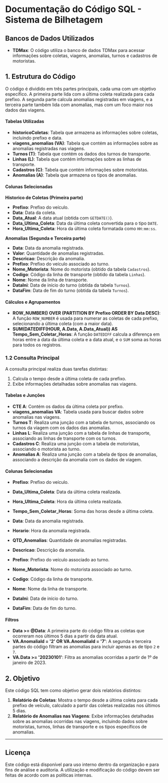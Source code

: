 # Documentação do Código SQL - Sistema de Bilhetagem

## Bancos de Dados Utilizados

- **TDMax**: O código utiliza o banco de dados TDMax para acessar informações sobre coletas, viagens, anomalias, turnos e cadastros de motoristas.

## 1. Estrutura do Código

O código é dividido em três partes principais, cada uma com um objetivo específico. A primeira parte lida com a última coleta realizada para cada prefixo. A segunda parte calcula anomalias registradas em viagens, e a terceira parte também lida com anomalias, mas com um foco maior nos dados das viagens.

#### Tabelas Utilizadas

- **historicoColetas**: Tabela que armazena as informações sobre coletas, incluindo prefixo e data.
- **viagens_anomalias (VA)**: Tabela que contém as informações sobre as anomalias registradas nas viagens.
- **Turnos (T)**: Tabela que contém os dados dos turnos de transporte.
- **Linhas (L)**: Tabela que contém informações sobre as linhas de transporte.
- **Cadastros (C)**: Tabela que contém informações sobre motoristas.
- **Anomalias (A)**: Tabela que armazena os tipos de anomalias.

#### Colunas Selecionadas

**Historico de Coletas (Primeira parte)**  
- **Prefixo**: Prefixo do veículo.
- **Data**: Data da coleta.
- **Data_Atual**: A data atual (obtida com `GETDATE()`).
- **Data_Ultima_Coleta**: Data da última coleta convertida para o tipo `DATE`.
- **Hora_Ultima_Coleta**: Hora da última coleta formatada como `HH:mm:ss`.

**Anomalias (Segunda e Terceira parte)**  
- **Data**: Data da anomalia registrada.
- **Valor**: Quantidade de anomalias registradas.
- **Descricao**: Descrição da anomalia.
- **Prefixo**: Prefixo do veículo associado ao turno.
- **Nome_Motorista**: Nome do motorista (obtido da tabela `Cadastros`).
- **Codigo**: Código da linha de transporte (obtido da tabela `Linhas`).
- **Nome**: Nome da linha de transporte.
- **DataIni**: Data de início do turno (obtida da tabela `Turnos`).
- **DataFim**: Data de fim do turno (obtida da tabela `Turnos`).

#### Cálculos e Agrupamentos

- **ROW_NUMBER() OVER (PARTITION BY Prefixo ORDER BY Data DESC)**: A função `ROW_NUMBER` é usada para numerar as coletas de cada prefixo, selecionando a última coleta (com a maior data).
- **SUM(DATEDIFF(HOUR, A.Data, A.Data_Atual)) AS Tempo_Sem_Coletar_Horas**: A função `DATEDIFF` calcula a diferença em horas entre a data da última coleta e a data atual, e o `SUM` soma as horas para todos os registros.

### 1.2 Consulta Principal

A consulta principal realiza duas tarefas distintas:

1. Calcula o tempo desde a última coleta de cada prefixo.
2. Exibe informações detalhadas sobre anomalias nas viagens.

#### Tabelas e Junções

- **CTE A**: Contém os dados da última coleta por prefixo.
- **viagens_anomalias VA**: Tabela usada para buscar dados sobre anomalias nas viagens.
- **Turnos T**: Realiza uma junção com a tabela de turnos, associando os turnos da viagem com os dados das anomalias.
- **Linhas L**: Realiza uma junção com a tabela de linhas de transporte, associando as linhas de transporte com os turnos.
- **Cadastros C**: Realiza uma junção com a tabela de motoristas, associando o motorista ao turno.
- **Anomalias A**: Realiza uma junção com a tabela de tipos de anomalias, associando a descrição da anomalia com os dados de viagem.

#### Colunas Selecionadas

- **Prefixo**: Prefixo do veículo.
- **Data_Ultima_Coleta**: Data da última coleta realizada.
- **Hora_Ultima_Coleta**: Hora da última coleta realizada.
- **Tempo_Sem_Coletar_Horas**: Soma das horas desde a última coleta.

- **Data**: Data da anomalia registrada.
- **Horario**: Hora da anomalia registrada.
- **QTD_Anomalias**: Quantidade de anomalias registradas.
- **Descricao**: Descrição da anomalia.
- **Prefixo**: Prefixo do veículo associado ao turno.
- **Nome_Motorista**: Nome do motorista associado ao turno.
- **Codigo**: Código da linha de transporte.
- **Nome**: Nome da linha de transporte.
- **DataIni**: Data de início do turno.
- **DataFim**: Data de fim do turno.

#### Filtros

- **Data >= @Data**: A primeira parte do código filtra as coletas que ocorreram nos últimos 5 dias a partir da data atual.
- **VA.AnomaliaId = '2' OR VA.AnomaliaId = '7'**: A segunda e terceira partes do código filtram as anomalias para incluir apenas as de tipo `2` e `7`.
- **VA.Data >= '20230101'**: Filtra as anomalias ocorridas a partir de 1º de janeiro de 2023.

## 2. Objetivo

Este código SQL tem como objetivo gerar dois relatórios distintos:

1. **Relatório de Coletas**: Mostra o tempo desde a última coleta para cada prefixo de veículo, calculado a partir das coletas realizadas nos últimos 5 dias.
2. **Relatório de Anomalias nas Viagens**: Exibe informações detalhadas sobre as anomalias ocorridas nas viagens, incluindo dados sobre motoristas, turnos, linhas de transporte e os tipos específicos de anomalias.

---

## **Licença**

Este código está disponível para uso interno dentro da organização e para fins de análise e auditoria. A utilização e modificação do código devem ser feitas de acordo com as políticas internas.